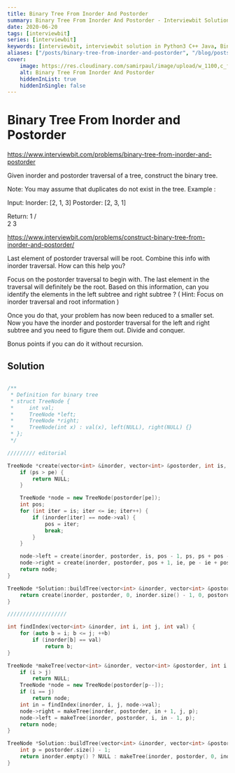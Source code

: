 ```yaml
---
title: Binary Tree From Inorder And Postorder
summary: Binary Tree From Inorder And Postorder - Interviewbit Solution Explained
date: 2020-06-20
tags: [interviewbit]
series: [interviewbit]
keywords: [interviewbit, interviewbit solution in Python3 C++ Java, Binary Tree From Inorder And Postorder solution]
aliases: ["/posts/binary-tree-from-inorder-and-postorder", "/blog/posts/binary-tree-from-inorder-and-postorder", "/binary-tree-from-inorder-and-postorder"]
cover:
    image: https://res.cloudinary.com/samirpaul/image/upload/w_1100,c_fit,co_rgb:FFFFFF,l_text:Arial_70_bold:Binary Tree From Inorder And Postorder - Solution Explained/problem-solving.webp
    alt: Binary Tree From Inorder And Postorder
    hiddenInList: true
    hiddenInSingle: false
---
```


# Binary Tree From Inorder and Postorder

https://www.interviewbit.com/problems/binary-tree-from-inorder-and-postorder


Given inorder and postorder traversal of a tree, construct the binary tree.

 Note: You may assume that duplicates do not exist in the tree. 
Example :

Input: 
        Inorder: [2, 1, 3]
        Postorder: [2, 3, 1]

Return: 
            1
           / \
          2   3

https://www.interviewbit.com/problems/construct-binary-tree-from-inorder-and-postorder/


Last element of postorder traversal will be root. Combine this info with inorder traversal. How can this help you?



Focus on the postorder traversal to begin with. 
The last element in the traversal will definitely be the root. 
Based on this information, can you identify the elements in the left subtree and right subtree ?
( Hint: Focus on inorder traversal and root information )

Once you do that, your problem has now been reduced to a smaller set. Now you have the inorder and postorder
traversal for the left and right subtree and you need to figure them out. 
Divide and conquer.

Bonus points if you can do it without recursion.



## Solution

```cpp

/**
 * Definition for binary tree
 * struct TreeNode {
 *     int val;
 *     TreeNode *left;
 *     TreeNode *right;
 *     TreeNode(int x) : val(x), left(NULL), right(NULL) {}
 * };
 */

///////// editorial

TreeNode *create(vector<int> &inorder, vector<int> &postorder, int is, int ie, int ps, int pe) {
    if (ps > pe) {
        return NULL;
    }

    TreeNode *node = new TreeNode(postorder[pe]);
    int pos;
    for (int iter = is; iter <= ie; iter++) {
        if (inorder[iter] == node->val) {
            pos = iter;
            break;
        }
    }

    node->left = create(inorder, postorder, is, pos - 1, ps, ps + pos - is - 1);
    node->right = create(inorder, postorder, pos + 1, ie, pe - ie + pos, pe - 1);
    return node;
}

TreeNode *Solution::buildTree(vector<int> &inorder, vector<int> &postorder) {
    return create(inorder, postorder, 0, inorder.size() - 1, 0, postorder.size() - 1);
}

///////////////////

int findIndex(vector<int> &inorder, int i, int j, int val) {
    for (auto b = i; b <= j; ++b)
        if (inorder[b] == val)
            return b;
}

TreeNode *makeTree(vector<int> &inorder, vector<int> &postorder, int i, int j, int &p) {
    if (i > j)
        return NULL;
    TreeNode *node = new TreeNode(postorder[p--]);
    if (i == j)
        return node;
    int in = findIndex(inorder, i, j, node->val);
    node->right = makeTree(inorder, postorder, in + 1, j, p);
    node->left = makeTree(inorder, postorder, i, in - 1, p);
    return node;
}

TreeNode *Solution::buildTree(vector<int> &inorder, vector<int> &postorder) {
    int p = postorder.size() - 1;
    return inorder.empty() ? NULL : makeTree(inorder, postorder, 0, inorder.size() - 1, p);
}
```